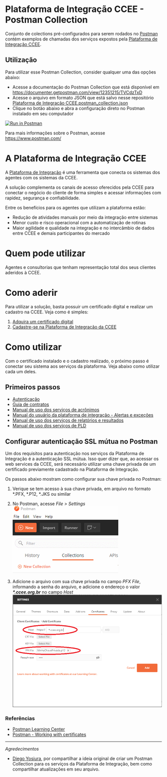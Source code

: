 # Plataforma de Integração CCEE - Postman Collection

Conjunto de colections pré-configurados para serem rodados no [Postman](https://www.getpostman.com/) contém exemplos de chamadas dos serviços expostos pela [Plataforma de Integração CCEE](https://www.ccee.org.br/portal/faces/oquefazemos_menu_lateral/plataforma_integracao?_adf.ctrl-state=1cvbsj9eab_5).

## Utilização

Para utilizar esse Postman Collection, consider qualquer uma das opções abaixo:

* Acesse a documentação do Postman Collection que está disponível em https://documenter.getpostman.com/view/12351215/TVCdzTxD
* Acesse o arquivo em formato JSON que está salvo nesse repositório [Plataforma de Integração CCEE.postman_collection.json](Plataforma%20de%20Integração%20CCEE.postman_collection.json)
* Clique no botão abaixo e abra a configuração direto no Postman instalado em seu computador

[![Run in Postman](https://run.pstmn.io/button.svg)](https://app.getpostman.com/run-collection/27dc730daa9ea47cfa3e)

Para mais informações sobre o Postman, acesse https://www.postman.com/

# A Plataforma de Integração CCEE

A [Plataforma de Integração](https://www.ccee.org.br/portal/faces/oquefazemos_menu_lateral/plataforma_integracao?_adf.ctrl-state=ie2aj4g26_1&_afrLoop=94106078621418#!%40%40%3F_afrLoop%3D94106078621418%26_adf.ctrl-state%3Die2aj4g26_5) é uma ferramenta que conecta os sistemas dos agentes com os sistemas da CCEE.

A solução complementa os canais de acesso oferecidos pela CCEE para conectar o negócio do cliente de forma simples e acessar informações com rapidez, segurança e confiabilidade.

Entre os benefícios para os agentes que utilizam a plataforma estão:
- Redução de atividades manuais por meio da integração entre sistemas
- Menor custo e risco operacional com a automatização de rotinas
- Maior agilidade e qualidade na integração e no intercâmbio de dados entre CCEE e demais participantes do mercado

# Quem pode utilizar

Agentes e consultorias que tenham representação total dos seus clientes aderidos à CCEE.

# Como aderir

Para utilizar a solução, basta possuir um certificado digital e realizar um cadastro na CCEE. Veja como é simples:
1. [Adquira um certificado digital](https://www.iti.gov.br/index.php/icp-brasil/estrutura)
2. [Cadastre-se na Plataforma de Integração da CCEE](https://www.ccee.org.br/cs/idcplg?IdcService=GET_FILE&dDocName=CCEE_650001&RevisionSelectionMethod=LatestReleased&allowInterrupt=1&noSaveAs=1)

# Como utilizar

Com o certificado instalado e o cadastro realizado, o próximo passo é conectar seu sistema aos serviços da plataforma. Veja abaixo como utilizar cada um deles.

## Primeiros passos

- [Autenticação](https://www.ccee.org.br/cs/idcplg?IdcService=GET_FILE&dDocName=CCEE_316820&RevisionSelectionMethod=LatestReleased&allowInterrupt=1&noSaveAs=1)
- [Guia de contratos](https://www.ccee.org.br/cs/idcplg?IdcService=GET_FILE&dDocName=CCEE_650000&RevisionSelectionMethod=LatestReleased&allowInterrupt=1&noSaveAs=1)
- [Manual de uso dos serviços de acrônimos](https://www.ccee.org.br/cs/idcplg?IdcService=GET_FILE&dDocName=CCEE_654103&RevisionSelectionMethod=LatestReleased&allowInterrupt=1&noSaveAs=1)
- [Manual do usuário da plataforma de integração - Alertas e exceções](https://www.ccee.org.br/cs/idcplg?IdcService=GET_FILE&dDocName=CCEE_654104&RevisionSelectionMethod=LatestReleased&allowInterrupt=1&noSaveAs=1)
- [Manual de uso dos serviços de relatórios e resultados](https://www.ccee.org.br/cs/idcplg?IdcService=GET_FILE&dDocName=CCEE_655694&RevisionSelectionMethod=LatestReleased&allowInterrupt=1&noSaveAs=1)
- [Manual de uso dos serviços de PLD](https://www.ccee.org.br/cs/idcplg?IdcService=GET_FILE&dDocName=CCEE_656669&RevisionSelectionMethod=LatestReleased&allowInterrupt=1&noSaveAs=1)

## Configurar autenticação SSL mútua no Postman

Um dos requisitos para autenticação nos serviços da Plataforma de Integração é a autenticação SSL mútua. Isso quer dizer que, ao acessar os web services da CCEE, será necessário utilizar uma chave privada de um certificado previamente cadastrado na Plataforma de Integração.

Os passos abaixo mostram como configurar sua chave privada no Postman:

1. Verique se tem acesso à sua chave privada, em arquivo no formato *.PFX, *.P12, *.JKS ou similar

2. No Postman, acesse _File > Settings_
![Postman - Howto 2Way SSL](./img/howto_postman_2wayssl_001.gif)

3. Adicione o arquivo com sua chave privada no campo _PFX File_, informando a senha do arquivo, e adicione o endereço o valor **_*.ccee.org.br_** no campo _Host_
![Postman - Howto 2Way SSL](./img/howto_postman_2wayssl_002.png)

### Referências

- [Postman Learning Center](https://learning.postman.com/)
- [Postman - Working with certificates](https://learning.postman.com/docs/sending-requests/certificates/)

------
_Agredecimentos_

* [Diego Yosiura](https://www.linkedin.com/in/diegoyosiura/), por compartilhar a ideia original de criar um Postman Collection para os serviços da Plataforma de Integração, bem como compartilhar atualizações em seu arquivo.
